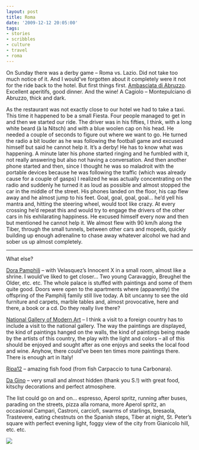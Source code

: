 ```yaml
---
layout: post
title: Roma
date: '2009-12-12 20:05:00'
tags:
- stories
- scribbles
- culture
- travel
- roma
---
```



On Sunday there was a derby game – Roma vs. Lazio. Did not take too much notice of it. And I would’ve forgotten about it completely were it not for the ride back to the hotel. But first things first. [Ambasciata di Abruzzo](http://www.ambasciatadiabruzzo.com/). Excellent aperitifs, good dinner. And the wine! A Cagiolo – Montepulciano di Abruzzo, thick and dark.

As the restaurant was not exactly close to our hotel we had to take a taxi. This time it happened to be a small Fiesta. Four people managed to get in and then we started our ride. The driver was in his fifties, I think, with a long white beard (à la Nitsch) and with a blue woolen cap on his head. He needed a couple of seconds to figure out where we want to go. He turned the radio a bit louder as he was following the football game and excused himself but said he cannot help it. It’s a derby! He has to know what was happening. A minute later his phone started ringing and he fumbled with it, not really answering but also not having a conversation. And then another phone started and then, since I thought he was so maladroit with the portable devices because he was following the traffic (which was already cause for a couple of gasps) I realized he was actually concentrating on the radio and suddenly he turned it as loud as possible and almost stopped the car in the middle of the street. His phones landed on the floor, his cap flew away and he almost jump to his feet. Goal, goal, goal, goal… he’d yell his mantra and, hitting the steering wheel, would toot like crazy. At every crossing he’d repeat this and would try to engage the drivers of the other cars in his exhilarating happiness. He excused himself every now and then but mentioned he cannot help it. We almost flew with 90 km/h along the Tiber, through the small tunnels, between other cars and mopeds, quickly building up enough adrenaline to chase away whatever alcohol we had and sober us up almost completely.

---

What else?

[Dora Pamphilj](http://www.dopart.it/roma/) – with Velasquez’s Innocent X in a small room, almost like a shrine. I would’ve liked to get closer… Two young Caravaggio, Breughel the Older, etc. etc. The whole palace is stuffed with paintings and some of them quite good. Doors were open to the apartments where (apparently) the offspring of the Pamphilj family still live today. A bit uncanny to see the old furniture and carpets, marble tables and, almost provocative, here and there, a book or a cd. Do they really live there?

[National Gallery of Modern Art](http://www.navigaia.com/fr/video/454/italie/rome/galerie-nationale-d_art-moderne.html) – I think a visit to a foreign country has to include a visit to the national gallery. The way the paintings are displayed, the kind of paintings hanged on the walls, the kind of paintings being made by the artists of this country, the play with the light and colors – all of this should be enjoyed and sought after as one enjoys and seeks the local food and wine. Anyhow, there could’ve been ten times more paintings there. There is enough art in Italy!

[Ripa12](http://www.ripa12.com) – amazing fish food (from fish Carpaccio to tuna Carbonara).

[Da Gino](http://maps.google.com/maps/place?hl=en&safe=off&num=50&newwindow=1&um=1&ie=UTF-8&q=da+gino+trattoria+roma&fb=1&hq=da+gino+trattoria&hnear=roma&cid=4203109435873566549) – very small and almost hidden (thank you S.!) with great food, kitschy decorations and perfect atmosphere.

The list could go on and on… espresso, Aperol spritz, running after buses, parading on the streets, pizza alla romana, more Aperol spritz, an occasional Campari, Castroni, carciofi, swarms of starlings, bresaola, Trastevere, eating chestnuts on the Spanish steps, Tiber at night, St. Peter’s square with perfect evening light, foggy view of the city from Gianicolo hill, etc. etc.

![](http://lh5.ggpht.com/_8N3MB6ce-Uw/SyPlrgc76YI/AAAAAAAAM5I/qzArND9bn1Q/s800/2009%20picasa%20a2001.jpg)


